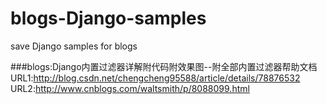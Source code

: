 # blogs-Django-samples
save Django samples for blogs

###blogs:Django内置过滤器详解附代码附效果图--附全部内置过滤器帮助文档
   URL1:http://blog.csdn.net/chengcheng95588/article/details/78876532
   URL2:http://www.cnblogs.com/waltsmith/p/8088099.html
